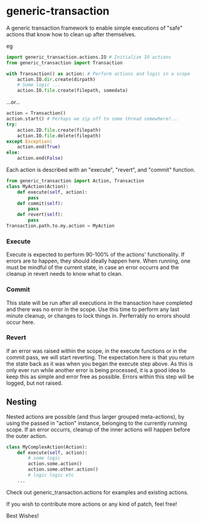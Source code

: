 # generic-transaction

A generic transaction framework to enable simple executions of "safe" actions that know how
to clean up after themselves.

eg

``` python
import generic_transaction.actions.IO # Initialize IO actions
from generic_transaction import Transaction
```
``` python
with Transaction() as action: # Perform actions and logic in a scope
    action.IO.dir.create(dirpath)
    # Some logic ...
    action.IO.file.create(filepath, somedata)
```
...or...

```python
action = Transaction()
action.start() # Perhaps we zip off to some thread somewhere?...
try:
    action.ID.file.create(filepath)
    action.IO.file.delete(filepath)
except Exception:
    action.end(True)
else:
    action.end(False)
```

Each action is described with an "execute", "revert", and "commit" function.

``` python
from generic_transaction import Action, Transaction
class MyAction(Action):
    def execute(self, action):
        pass
    def commit(self):
        pass
    def revert(self):
        pass
Transaction.path.to.my.action = MyAction
```

### Execute

Execute is expected to perform 90-100% of the actions' functionality. If errors are to happen, they should
ideally happen here. When running, one must be mindful of the current state, in case an error occurrs and
the cleanup in revert needs to know what to clean.

### Commit

This state will be run after all executions in the transaction have completed and there was no error in the scope.
Use this time to perform any last minute cleanup, or changes to lock things in.
Perferrably no errors should occur here.

### Revert

If an error was raised within the scope, in the execute functions or in the commit pass, we will start reverting.
The expectation here is that you return the state back as it was when you began the execute step above.
As this is only ever run while another error is being processed, it is a good idea to keep this as simple and error
free as possible. Errors within this step will be logged, but not raised.

## Nesting

Nested actions are possible (and thus larger grouped meta-actions), by using the passed in "action" instance,
belonging to the currently running scope.
If an error occurrs, cleanup of the inner actions will happen before the outer action.

``` python
class MyComplexAction(Action):
    def execute(self, action):
        # some logic
        action.some.action()
        action.some.other.action()
        # logic logic etc
    ...
```

Check out generic_transaction.actions for examples and existing actions.

If you wish to contribute more actions or any kind of patch, feel free!

Best Wishes!
